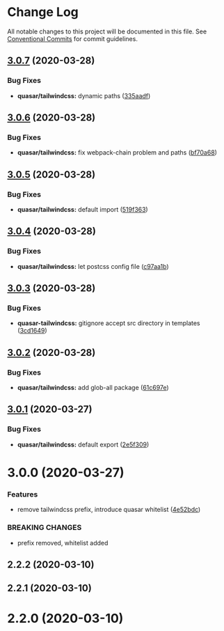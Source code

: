 # Change Log

All notable changes to this project will be documented in this file.
See [Conventional Commits](https://conventionalcommits.org) for commit guidelines.

## [3.0.7](https://github.com/niama-strategies/niama/compare/@niama/quasar-app-extension-tailwindcss@3.0.6...@niama/quasar-app-extension-tailwindcss@3.0.7) (2020-03-28)


### Bug Fixes

* **quasar/tailwindcss:** dynamic paths ([335aadf](https://github.com/niama-strategies/niama/commit/335aadf64c9f810474b54b0c27a609c9b4101e12))





## [3.0.6](https://github.com/niama-strategies/niama/compare/@niama/quasar-app-extension-tailwindcss@3.0.5...@niama/quasar-app-extension-tailwindcss@3.0.6) (2020-03-28)


### Bug Fixes

* **quasar/tailwindcss:** fix webpack-chain problem and paths ([bf70a68](https://github.com/niama-strategies/niama/commit/bf70a6848bc94498fca16f71a6bb92a46c58007b))





## [3.0.5](https://github.com/niama-strategies/niama/compare/@niama/quasar-app-extension-tailwindcss@3.0.4...@niama/quasar-app-extension-tailwindcss@3.0.5) (2020-03-28)


### Bug Fixes

* **quasar/tailwindcss:** default import ([519f363](https://github.com/niama-strategies/niama/commit/519f363e0ed7eb3c7107423b3dcecbc0abb7f371))





## [3.0.4](https://github.com/niama-strategies/niama/compare/@niama/quasar-app-extension-tailwindcss@3.0.3...@niama/quasar-app-extension-tailwindcss@3.0.4) (2020-03-28)


### Bug Fixes

* **quasar/tailwindcss:** let postcss config file ([c97aa1b](https://github.com/niama-strategies/niama/commit/c97aa1bc7799da356b044fd354ca53b36ddefc1e))





## [3.0.3](https://github.com/niama-strategies/niama/compare/@niama/quasar-app-extension-tailwindcss@3.0.2...@niama/quasar-app-extension-tailwindcss@3.0.3) (2020-03-28)


### Bug Fixes

* **quasar-tailwindcss:** gitignore accept src directory in templates ([3cd1649](https://github.com/niama-strategies/niama/commit/3cd164923ea923221a735afaa415434620958c4a))





## [3.0.2](https://github.com/niama-strategies/niama/compare/@niama/quasar-app-extension-tailwindcss@3.0.1...@niama/quasar-app-extension-tailwindcss@3.0.2) (2020-03-28)


### Bug Fixes

* **quasar/tailwindcss:** add glob-all package ([61c697e](https://github.com/niama-strategies/niama/commit/61c697efa4bc75673d61810e9a2a24eeff68081a))





## [3.0.1](https://github.com/niama-strategies/niama/compare/@niama/quasar-app-extension-tailwindcss@3.0.0...@niama/quasar-app-extension-tailwindcss@3.0.1) (2020-03-27)


### Bug Fixes

* **quasar/tailwindcss:** default export ([2e5f309](https://github.com/niama-strategies/niama/commit/2e5f309703ff7d0b16b383424351962e09ddfc73))





# 3.0.0 (2020-03-27)


### Features

* remove tailwindcss prefix, introduce quasar whitelist ([4e52bdc](https://github.com/niama-strategies/niama/commit/4e52bdcd86f4f0218bb33394346ec50664d6598f))


### BREAKING CHANGES

* prefix removed, whitelist added



## 2.2.2 (2020-03-10)



## 2.2.1 (2020-03-10)



# 2.2.0 (2020-03-10)
